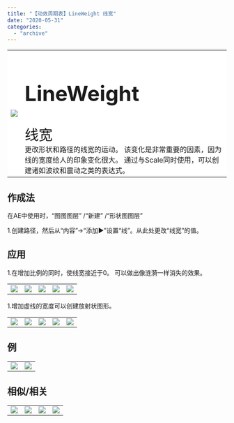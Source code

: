 ```yaml
---
title: "【动效周期表】LineWeight 线宽"
date: "2020-05-31"
categories: 
  - "archive"
---
```


<table style="border-collapse: collapse; border-color: #ffffff; background-color: #ffffff;"><tbody class="table1"><tr><td><img src="https://mir.yuelili.com/user/AE/mg/foxcodex/LineWeight.gif"></td><td><div class="maintitle"><div class="maintitle"><div class="maintitle"><div></div><h2 style="font-size: 36pt;">LineWeight</h2><div></div><span style="font-size: 24pt;">线宽</span><div></div></div><div class="maintext"><div></div>更改形状和路径的线宽的运动。 该变化是非常重要的因素，因为线的宽度给人的印象变化很大。 通过与Scale同时使用，可以创建诸如波纹和震动之类的表达式。<div></div></div></div></div></td></tr></tbody></table>

## 作成法

在AE中使用时，“图图图层” /“新建” /“形状图图层”

1.创建路径，然后从“内容”→“添加▶”设置“线”。从此处更改“线宽”的值。

## 应用

1.在增加比例的同时，使线宽接近于0。 可以做出像涟漪一样消失的效果。

<table style="border-collapse: collapse;"><tbody class="table1"><tr><td><a href="https://yuelili.com/archive//lineweight/"><img src="https://mir.yuelili.com/user/AE/mg/foxcodex/LineWeight.gif"></a></td><td><img class="plus" src="https://mir.yuelili.com/user/AE/mg/foxcodex/plus.png"></td><td><a href="https://yuelili.com/archive//lineweight/"><img src="https://mir.yuelili.com/user/AE/mg/foxcodex/LineWeight.gif"></a></td><td><img class="plus" src="https://mir.yuelili.com/user/AE/mg/foxcodex/tri.png"></td><td><img src="https://mir.yuelili.com/user/AE/mg/foxcodex/LineWeight-Ex001.gif"></td></tr></tbody></table>

1.增加虚线的宽度可以创建放射状图形。

<table style="border-collapse: collapse;"><tbody class="table1"><tr><td><a href="https://yuelili.com/archive//lineweight/"><img src="https://mir.yuelili.com/user/AE/mg/foxcodex/LineWeight.gif"></a></td><td><img class="plus" src="https://mir.yuelili.com/user/AE/mg/foxcodex/plus.png"></td><td><a href="https://yuelili.com/archive//trimpie/"><img src="https://mir.yuelili.com/user/AE/mg/foxcodex/TrimPie.gif"></a></td><td><img class="plus" src="https://mir.yuelili.com/user/AE/mg/foxcodex/tri.png"></td><td><img src="https://mir.yuelili.com/user/AE/mg/foxcodex/TrimPie-Ex001.gif"></td></tr></tbody></table>

## 例

<table style="border-collapse: collapse;"><tbody class="table1"><tr><td><img src="https://mir.yuelili.com/user/AE/mg/foxcodex/LineWeight-Ex001.gif"></td><td><img src="https://mir.yuelili.com/user/AE/mg/foxcodex/TrimPie-Ex001.gif"></td></tr></tbody></table>

## 相似/相关

<table style="border-collapse: collapse;"><tbody class="table1"><tr><td><a href="https://yuelili.com/archive/shapetransform/"><img src="https://mir.yuelili.com/user/AE/mg/foxcodex/ShapeTransform.gif"></a></td><td><a href="https://yuelili.com/archive/easing/"><img src="https://mir.yuelili.com/user/AE/mg/foxcodex/Easing.gif"></a></td><td><a href="https://yuelili.com/archive/scale/"><img src="https://mir.yuelili.com/user/AE/mg/foxcodex/Scale.gif"></a></td><td><a href="https://yuelili.com/archive/trimpie/"><img src="https://mir.yuelili.com/user/AE/mg/foxcodex/TrimPie.gif"></a></td></tr></tbody></table>
